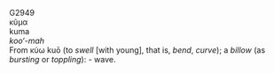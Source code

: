 <body>
  <p>G2949<br>  κῦμα  <br> kuma  <br><i>koo‘-mah </i><br>From   κύω    kuō   (to <i>swell</i> [with young], that is, <i>bend</i>, <i>curve</i>); a <i>billow</i> (as <i>bursting</i> or <i>toppling</i>): - wave.<br></p>
 </body>